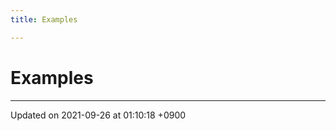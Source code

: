 ```yaml
---
title: Examples

---
```


# Examples







-------------------------------

Updated on 2021-09-26 at 01:10:18 +0900
